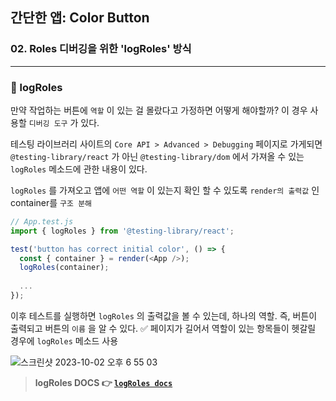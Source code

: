 ## 간단한 앱: Color Button

### 02. Roles 디버깅을 위한 'logRoles' 방식
---------------------------------------------

### 📌 logRoles

만약 작업하는 버튼에 `역할` 이 있는 걸 몰랐다고 가정하면 어떻게 해야할까?
이 경우 사용할 `디버깅 도구` 가 있다.

테스팅 라이브러리 사이트의 `Core API > Advanced > Debugging` 페이지로 가게되면
`@testing-library/react` 가 아닌 `@testing-library/dom` 에서 가져올 수 있는 `logRoles` 메소드에 관한 내용이 있다.

`logRoles` 를 가져오고 앱에 `어떤 역할` 이 있는지 확인 할 수 있도록
`render의 출력값` 인 container를 `구조 분해`

```js
// App.test.js
import { logRoles } from '@testing-library/react';

test('button has correct initial color', () => {
  const { container } = render(<App />);
  logRoles(container);
  
  ...
});
```

이후 테스트를 실행하면 `logRoles` 의 출력값을 볼 수 있는데,
하나의 역할. 즉, 버튼이 출력되고 버튼의 `이름` 을 알 수 있다.
✅ 페이지가 길어서 역할이 있는 항목들이 헷갈릴 경우에 `logRoles` 메소드 사용

![스크린샷 2023-10-02 오후 6 55 03](https://github.com/chromeheartz/TIL/assets/95161113/adf843d5-7fbd-43c2-8e9e-70f40c95a3d7)


> **logRoles DOCS 👉 [`logRoles docs`]**

[`logRoles docs`]: https://testing-library.com/docs/dom-testing-library/api-accessibility/#logroles